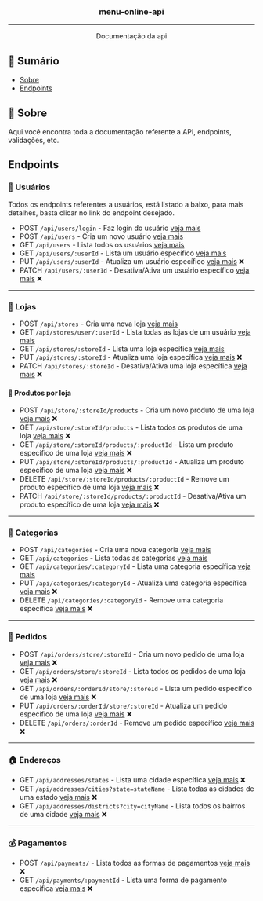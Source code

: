 <h3 align="center">menu-online-api</h3>

---

<p align="center"> Documentação da api
    <br> 
</p>

## 📝 Sumário

- [Sobre](#about)
- [Endpoints](#endpoints)

## 🧐 Sobre <a name = "about"></a>

Aqui você encontra toda a documentação referente a API, endpoints, validações, etc.

## Endpoints <a name = "endpoints"></a>

### 👤 Usuários

Todos os endpoints referentes a usuários, está listado a baixo, para mais detalhes, basta clicar no link do endpoint desejado.

- POST `/api/users/login` - Faz login do usuário [veja mais](./users.md#post-apiuserslogin)
- POST `/api/users` - Cria um novo usuário [veja mais](./users.md#post-apiusers)
- GET `/api/users` - Lista todos os usuários [veja mais](./users.md#get-apiusers)
- GET `/api/users/:userId` - Lista um usuário específico [veja mais](./users.md#get-apiusersid)
- PUT `/api/users/:userId` - Atualiza um usuário específico [veja mais](./users.md#put-apiusersid) ❌
- PATCH `/api/users/:userId` - Desativa/Ativa um usuário específico [veja mais](./users.md#patch-apiusersid) ❌

---

### 🏪 Lojas

- POST `/api/stores` - Cria uma nova loja [veja mais](./stores.md#post-apistores)
- GET `/api/stores/user/:userId` - Lista todas as lojas de um usuário [veja mais](./stores.md#get-apistores)
- GET `/api/stores/:storeId` - Lista uma loja específica [veja mais](./stores.md#get-apistoresid)
- PUT `/api/stores/:storeId` - Atualiza uma loja específica [veja mais](./stores.md#put-apistoresid) ❌
- PATCH `/api/stores/:storeId` - Desativa/Ativa uma loja específica [veja mais](./stores.md#delete-apistoresid) ❌

#### 🍔 Produtos por loja

- POST `/api/store/:storeId/products` - Cria um novo produto de uma loja [veja mais](./stores.md#post-apistorestoreidproducts) ❌
- GET `/api/store/:storeId/products` - Lista todos os produtos de uma loja [veja mais](./stores.md#get-apistorestoreidproducts) ❌
- GET `/api/store/:storeId/products/:productId` - Lista um produto específico de uma loja [veja mais](./stores.md#get-apistorestoreidproductsproductid) ❌
- PUT `/api/store/:storeId/products/:productId` - Atualiza um produto específico de uma loja [veja mais](./stores.md#put-apistorestoreidproductsproductid) ❌
- DELETE `/api/store/:storeId/products/:productId` - Remove um produto específico de uma loja [veja mais](./stores.md#delete-apistorestoreidproductsproductid) ❌
- PATCH `/api/store/:storeId/products/:productId` - Desativa/Ativa um produto específico de uma loja [veja mais](./stores.md#patch-apistorestoreidproductsproductid) ❌

---

### 🧾 Categorias

- POST `/api/categories` - Cria uma nova categoria [veja mais](./categories.md#post-apicategories)
- GET `/api/categories` - Lista todas as categorias [veja mais](./categories.md#get-apicategories)
- GET `/api/categories/:categoryId` - Lista uma categoria específica [veja mais](./categories.md#get-apicategoriesid)
- PUT `/api/categories/:categoryId` - Atualiza uma categoria específica [veja mais](./categories.md#put-apicategoriesid) ❌
- DELETE `/api/categories/:categoryId` - Remove uma categoria específica [veja mais](./categories.md#delete-apicategoriesid) ❌

---

### 🛒 Pedidos

- POST `/api/orders/store/:storeId` - Cria um novo pedido de uma loja [veja mais](./orders.md#post-apiordersstorestoreid) ❌
- GET `/api/orders/store/:storeId` - Lista todos os pedidos de uma loja [veja mais](./orders.md#get-apiordersstorestoreid) ❌
- GET `/api/orders/:orderId/store/:storeId` - Lista um pedido específico de uma loja [veja mais](./orders.md#get-apiordersorderidstorestoreid) ❌
- PUT `/api/orders/:orderId/store/:storeId` - Atualiza um pedido específico de uma loja [veja mais](./orders.md#put-apiordersorderidstorestoreid) ❌
- DELETE `/api/orders/:orderId` - Remove um pedido específico [veja mais](./orders.md#delete-apiordersorderid) ❌

---

### 🏠 Endereços

- GET `/api/addresses/states` - Lista uma cidade específica [veja mais](./addresses.md#get-apiaddressesstates) ❌
- GET `/api/addresses/cities?state=stateName` - Lista todas as cidades de uma estado [veja mais](./addresses.md#get-apiaddressescitiesstatestatename) ❌
- GET `/api/addresses/districts?city=cityName` - Lista todos os bairros de uma cidade [veja mais](./addresses.md#get-apiaddressesdistrictscitycityname) ❌

---

### 💰 Pagamentos

- POST `/api/payments/` - Lista todos as formas de pagamentos [veja mais](./payments.md#post-apipayments) ❌
- GET `/api/payments/:paymentId` - Lista uma forma de pagamento específica [veja mais](./payments.md#get-apipaymentspaymentid) ❌
